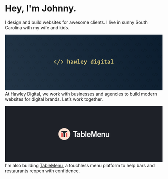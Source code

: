 # Hey, I'm Johnny.

I design and build websites for awesome clients. I live in sunny South Carolina with my wife and kids.

![Hawley Digital Banner](hawley-digital-banner.png)
At Hawley Digital, we work with businesses and agencies to build modern websites for digital brands. Let’s work together.

![Table Menu Banner](table-menu-banner.png)
I'm also building [TableMenu](https://get.tablemenu.app), a touchless menu platform to help bars and restaurants reopen with confidence.
